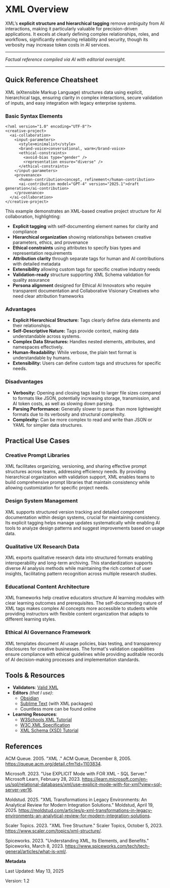 # XML Overview

XML’s **explicit structure and hierarchical tagging** remove ambiguity from AI interactions, making it particularly valuable for precision-driven applications. It excels at clearly defining complex relationships, roles, and workflows, significantly enhancing reliability and security, though its verbosity may increase token costs in AI services.

---

*Factual reference compiled via AI with editorial oversight.*

---

## Quick Reference Cheatsheet

XML (eXtensible Markup Language) structures data using explicit, hierarchical tags, ensuring clarity in complex interactions, secure validation of inputs, and easy integration with legacy enterprise systems.

### Basic Syntax Elements

```
<?xml version="1.0" encoding="UTF-8"?>
<creative-project>
  <ai-collaboration>
    <input-parameters>
      <style>minimalist</style>
      <brand-voice>conversational, warm</brand-voice>
      <ethical-constraints>
        <avoid-bias type="gender" />
        <representation ensure="diverse" />
      </ethical-constraints>
    </input-parameters>
    <provenance>
      <human-contribution>concept, refinement</human-contribution>
      <ai-contribution model="GPT-4" version="2025.1">draft generation</ai-contribution>
    </provenance>
  </ai-collaboration>
</creative-project>
```

This example demonstrates an XML-based creative project structure for AI collaboration, highlighting:

- **Explicit tagging** with self-documenting element names for clarity and compliance
- **Hierarchical organization** showing relationships between creative parameters, ethics, and provenance
- **Ethical constraints** using attributes to specify bias types and representation requirements
- **Attribution clarity** through separate tags for human and AI contributions with detailed metadata
- **Extensibility** allowing custom tags for specific creative industry needs
- **Validation-ready** structure supporting XML Schema validation for quality assurance
- **Persona alignment** designed for Ethical AI Innovators who require transparent documentation and Collaborative Visionary Creatives who need clear attribution frameworks

### **Advantages**

- **Explicit Hierarchical Structure:** Tags clearly define data elements and their relationships.
- **Self-Descriptive Nature:** Tags provide context, making data understandable across systems.
- **Complex Data Structures:** Handles nested elements, attributes, and namespaces effectively.
- **Human-Readability:** While verbose, the plain text format is understandable by humans.
- **Extensibility:** Users can define custom tags and structures for specific needs.

### **Disadvantages**

- **Verbosity:** Opening and closing tags lead to larger file sizes compared to formats like JSON, potentially increasing storage, transmission, and AI token costs, as well as slowing down parsing.
- **Parsing Performance:** Generally slower to parse than more lightweight formats due to its verbosity and structural complexity.
- **Complexity:** Can be more complex to read and write than JSON or YAML for simpler data structures.

## Practical Use Cases

### Creative Prompt Libraries

XML facilitates organizing, versioning, and sharing effective prompt structures across teams, addressing efficiency needs. By providing hierarchical organization with validation support, XML enables teams to build comprehensive prompt libraries that maintain consistency while allowing customization for specific project needs.

### Design System Management

XML supports structured version tracking and detailed component documentation within design systems, crucial for maintaining consistency. Its explicit tagging helps manage updates systematically while enabling AI tools to analyze design patterns and suggest improvements based on usage data.

### Qualitative UX Research Data

XML exports qualitative research data into structured formats enabling interoperability and long-term archiving. This standardization supports diverse AI analysis methods while maintaining the rich context of user insights, facilitating pattern recognition across multiple research studies.

### Educational Content Architecture

XML frameworks help creative educators structure AI learning modules with clear learning outcomes and prerequisites. The self-documenting nature of XML tags makes complex AI concepts more accessible to students while providing instructors with flexible content organization that adapts to different learning styles.

### Ethical AI Governance Framework

XML templates document AI usage policies, bias testing, and transparency disclosures for creative businesses. The format's validation capabilities ensure compliance with ethical guidelines while providing auditable records of AI decision-making processes and implementation standards.

## Tools & Resources

- **Validators**: [Valid XML](https://validatexml.com/)
- **Editors** *(that I use)*: 
  - [Obsidian](https://obsidian.md/)
  - [Sublime Text](https://www.sublimetext.com/) (with XML packages)
  - Countless more can be found online
- **Learning Resources**:
  - [W3Schools XML Tutorial](https://www.w3schools.com/xml/)
  - [W3C XML Specification](https://www.w3.org/TR/xml/)
  - [XML Schema (XSD) Tutorial](https://www.w3schools.com/xml/schema_intro.asp)

## References

ACM Queue. 2005. "XML ." ACM Queue, December 8, 2005. <https://queue.acm.org/detail.cfm?id=1103834>.

Microsoft. 2023. "Use EXPLICIT Mode with FOR XML - SQL Server." Microsoft Learn, February 28, 2023. <https://learn.microsoft.com/en-us/sql/relational-databases/xml/use-explicit-mode-with-for-xml?view=sql-server-ver16>.

Moldstud. 2025. "XML Transformations in Legacy Environments: An Analytical Review for Modern Integration Solutions." Moldstud, April 19, 2025. <https://moldstud.com/articles/p-xml-transformations-in-legacy-environments-an-analytical-review-for-modern-integration-solutions>.

Scaler Topics. 2023. "XML Tree Structure." Scaler Topics, October 5, 2023. <https://www.scaler.com/topics/xml-structure/>.

Spiceworks. 2023. "Understanding XML, Its Elements, and Benefits." Spiceworks, March 8, 2023. <https://www.spiceworks.com/tech/tech-general/articles/what-is-xml/>.

**Metadata**

Last Updated: May 13, 2025

Version: 1.2